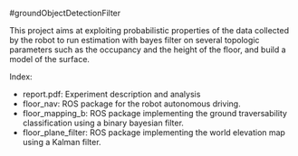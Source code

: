 #groundObjectDetectionFilter

This project aims at exploiting probabilistic properties of the data collected by the robot to run estimation with bayes filter on several topologic parameters such as the occupancy and the height of the floor, and build a model of the surface.

Index:
- report.pdf: Experiment description and analysis
- floor_nav: ROS package for the robot autonomous driving.
- floor_mapping_b: ROS package implementing the ground traversability classification using a binary bayesian filter.
- floor_plane_filter: ROS package implementing the world elevation map using a Kalman filter.

